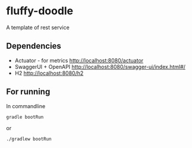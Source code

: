 # fluffy-doodle
A template of rest service

## Dependencies
-  Actuator - for metrics [http://localhost:8080/actuator](http://localhost:8080/actuator "http://localhost:8080/actuator")
-  SwaggerUI + OpenAPI [http://localhost:8080/swagger-ui/index.html#/](http://localhost:8080/swagger-ui/index.html#/ "http://localhost:8080/swagger-ui/index.html#/")
-  H2 [http://localhost:8080/h2](http://localhost:8080/h2 "http://localhost:8080/h2")

## For running
In commandline
```shell
gradle bootRun
```
or
```shell
./gradlew bootRun
```
